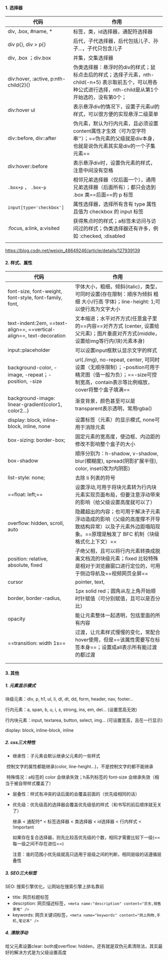 #### 1. 选择器

| 代码                                 | 作用                                                         |
| ------------------------------------ | ------------------------------------------------------------ |
| div, .box, #name, *                  | 标签，类，id选择器，通配符选择器                             |
| div p{}, div > p{}                   | 后代，子代选择器，后代包括儿子、孙子...，子代只包含儿子      |
| div, .box ；div.box                  | 并集，交集选择器                                             |
| div:hover, :active, p:nth-child(2){} | 伪类选择器：悬浮时的div的样式；鼠标点击后的样式；选择子元素，nth-child(-n+5) 表示取前五个，可以用各种公式进行选择，nth-child是从第1个开始选的，没有第0个； |
| div:hover ul                         | 表示悬浮div的情况下，设置子元素ul的样式，可以很方便的实现悬浮二级菜单 |
| div::before, div::after              | 伪元素，默认为行内元素，且必须设置content属性才生效（可为空字符串''）；==伪元素的父级就是div本身，也就是说伪元素其实是div的一个子集元素== |
| div:hover::before                    | 表示悬浮div时，设置伪元素的样式，注意中间没有空格            |
| `.box+p` ， `.box~p`                 | 相邻兄弟选择器（仅后面一个），通用兄弟选择器（后面所有）；都只会选到 .box 类==后面==的 p 标签 |
| `input[type='checkbox']`             | 属性选择器，选择所有含有 type 属性且值为 checkbox 的 input 标签 |
| :focus, a:link, a:visited            | 获得焦点时的样式；a标签未访问与访问过的样式；伪类选择器还有许多，例如 :checked, :disabled |
|                                      |                                                              |

https://blog.csdn.net/weixin_48649246/article/details/127939139



#### 2. 样式、属性

| 代码                                                         | 作用                                                         |
| ------------------------------------------------------------ | ------------------------------------------------------------ |
| font-size, font-weight, font-style, font-family, font,       | 字体大小，粗细，倾斜(italic)，类型，可同时设置(存在限制：顺序为倾斜 粗细 大小/行高 字体)；line-height: 1;可以使行高为文字大小 |
| text-indent:2em, ==text-align==, ==vertical-align==, text-decoration | 文本缩进；水平对齐方式(任意盒子里的==内容==对齐方式 (center, 设置给父元素)；图片垂直对齐方式(middle，设置给img等行内(块)元素本身) |
| input::placeholder                                           | 可以设置input框默认显示文字的样式                            |
| background-color, -image, -repeat；-position, -size          | url(./img), no-repeat, center,  可同时设置（无顺序限制）；-position可用于精灵图（值一般为负）；==-size可控制宽高，contain表示等比例缩放，cover将整个盒子填满== |
| background-image: linear-gradient(color1, color2...)         | 渐变背景，颜色甚至可以是transparent表示透明，常用rgba()      |
| display: block, inline-block, inline, none                   | 设置标签（元素）的显示模式, none可用于消除元素               |
| box-sizing: border-box;                                      | 固定元素的宽高度，使边框、内边距的修改不影响整个盒子的大小   |
| box-shadow                                                   | 顺序分别为：h-shadow, v-shadow, blur(模糊度), spread(阴影扩展半径), color, inset(改为内阴影) |
| list-style: none;                                            | 去除 li 列表的符号                                           |
| ==float: left;==                                             | 设置浮动,可用于将块元素转为行内块元素实现页面布局，但要注意浮动带来的影响（给父级设置高度就可以了） |
| overflow: hidden, scroll, auto                               | 隐藏超出的内容；也可用于解决子元素浮动造成的影响（父级的高度撑不开导致结构异常）以及子元素外边距塌陷现象。==原理是触发了 BFC 机制（块级格式化上下文）== |
| position: relative, absolute, fixed                          | 子绝父相，且可以将行内元素转换成脱离文档流的块级元素；fixed 比较特殊是相对于浏览器窗口进行定位的，可用于侧边导航及==视频网页全屏== |
| cursor                                                       | pointer,  text,                                              |
| border, border-radius,                                       | 1px solid red；圆角从左上角开始顺时针赋值（可分别赋值，且可以是百分比） |
| opacity                                                      | 能让元素整体一起透明，包括里面的所有内容                     |
| ==transition: width 1s==                                     | 过渡，让元素样式慢慢的变化，常配合hover使用，但是==该属性需要写在标签本身==；设置成all表示所有能过渡的都过渡 |
|                                                              |                                                              |
|                                                              |                                                              |



#### 3. 其他

##### 1. 元素显示模式

块级元素：div, p, h1, ul, li, dl, dt, dd, form, header, nav, footer...

行内元素：a, span, b, u, i, s, strong, ins, em, del...	(设置宽高无效)

行内块元素：input, textarea, button, select, img...	(可设置宽高，且在一行显示)

display: block, inline-block, inline



##### 2. css三大特性

- 继承性：子元素会默认继承父元素的一些样式

​		控制文字的属性都能继承(color, line-height...)，不是控制文字的都不能继承

​		特殊情况：a标签的 color 会继承失效；h系列标签的 font-size 会继承失效（相当于被自带样式覆盖了）

- 层叠性：样式有冲突的话后面的会覆盖前面的（优先级相同的话）

- 优先级：优先级高的选择器会覆盖优先级低的样式（和书写的前后顺序就无关了）

  继承 < 通配符* < 标签选择器 < 类选择器 < id选择器 < 行内样式 < !important 

  如果存在复合选择器，则先比较高优先级的个数，相同才需要比较下一级(==每一级之间不存在进位==)

  注意：谁的范围小优先级就高只适用于层级之间的判断，相同层级的话遵循层叠性


##### 3. SEO三大标签

SEO: 搜索引擎优化，让网站在搜索引擎上排名靠前

- title: 网页标题标签
- descrption: 网页描述标签，`<meta name:"description" content="京东,销售家电" />`
- keywords: 网页关键词标签，`<meta name="keywords" content="网上购物,手机,笔记本" />`

##### 4. 清除浮动

给父元素设置clear: both或overflow: hidden，还有就是双伪元素清除法，其实最好的解决方式是为父级设置高度

